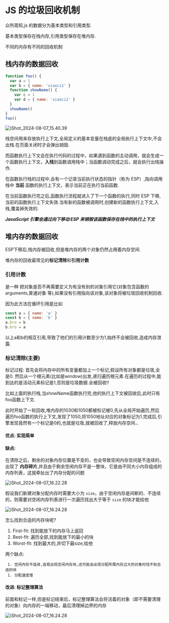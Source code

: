 # JS 的垃圾回收机制

众所周知,js 的数据分为基本类型和引用类型.

基本类型保存在栈内存,引用类型保存在堆内存.

不同的内存有不同的回收机制

## 栈内存的数据回收

```js
function foo() {
  var a = 1
  var b = { name: 'xiaoci1' }
  function showName() {
    var c = 1
    var d = { name: 'xiaoci2' }
  }
  showName()
}
foo()
```

![iShot_2024-08-07_15.40.39](/img/note_js_img/iShot_2024-08-07_15.40.39.png)

栈空间用来存放执行上下文,全局定义的基本变量在栈底的全局执行上下文中,不会出栈.在页面关闭时才会弹出销毁.

而函数执行上下文会在执行代码的过程中，如果遇到函数的主动调用，就会生成一个函数执行上下文，**入栈**到函数调用栈中；当函数调动完成之后，就会执行出栈操作.

在函数执行栈的过程中,会有一个记录当前执行状态的指针（称为 ESP）,指向调用栈中 **当前** 函数的执行上下文，表示当前正在执行当前函数.

在当前函数执行完之后,函数执行流程就进入了下一个函数的执行,同时 ESP 下移,当前的函数执行上下文失效.当有新的函数被调用时,创建新的函数执行上下文,入栈,覆盖掉失效的.

**_JavaScript 引擎会通过向下移动 ESP 来销毁该函数保存在栈中的执行上下文_**

## 堆内存的数据回收

ESP下移后,栈内存被回收,但是堆内存的两个对象仍然占用着内存空间.

堆内存的回收最常见的**标记清除**和**引用计数**

### 引用计数

是一种 把对象是否不再需要定义为有没有别的对象引用它(对象包含函数的arguments,普通对象 等),如果没有引用指向该对象,该对象将被垃圾回收机制回收.

因为此方法在循环引用是比如

```js
const a = { name: 'a' }
const b = { name: 'b' }
a.bro = b
b.bro = a
```

以上a和b的相互引用,导致了他们的引用计数至少为1,始终不会被回收,造成内存泄露.

### 标记清除(主要)

标记过程:  首先会将内存中的所有变量都加上一个标记,假设所有对象都是垃圾,全是0. 然后从一个根元素(比如是window)出发,递归遍历根元素.在遍历的过程中,能到达的是活动元素标记是1,否则是垃圾数据.全被回收!!

比如上面的执行栈,当showName函数执行完,他的执行上下文被回收后,此时只有foo函数上下文.

此时开始了一轮回收,堆内存的1030和1050都被标记被0,先从全局开始遍历,然后遍历foo函数的执行上下文,发现了1050,将1050地址对应的对象标记为1.完成后,引擎发现竟然有一个标记是0的,也就是垃圾,就被回收了,释放内存空间.、

#### 优点: 实现简单

#### **缺点**: 

在清除之后，剩余的对象内存位置是不变的，也会导致空闲内存空间是不连续的，出现了 **内存碎片**,并且由于剩余空闲内存不是一整块，它是由不同大小内存组成的内存列表，这就牵扯出了内存分配的问题

![iShot_2024-08-07_16.22.28](/img/note_js_img/iShot_2024-08-07_16.22.28.png)

假设我们新建对象分配内存时需要大小为 `size`，由于空闲内存是间断的、不连续的，则需要对空闲内存列表进行一次遍历找出大于等于 `size` 的块才能给他

![iShot_2024-08-07_16.24.28](/img/note_js_img/iShot_2024-08-07_16.24.28.png)

怎么找到合适的内存块呢?

1. First-fit: 找到能放下的内存马上返回
2. Best-fit: 遍历全部,找到能放下的最小的块
3. Worst-fit: 找到最大的,并切下最size,给他

两个缺点: 

	 1. 空闲内存不连续,容易出现空闲内存块,还可能会出现分配所需内存过大的对象时找不到合适的块
	 1. 分配速度慢

#### 改进: **标记整理**算法

前面和标记一样,但是标记结束后，标记整理算法会将活着的对象（即不需要清理的对象）向内存的一端移动，最后清理掉边界的内存

![iShot_2024-08-07_16.24.28](/img/note_js_img/iShot_2024-08-07_16.35.06.png)

